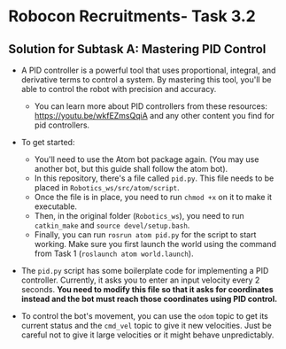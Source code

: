 # Robocon Recruitments- Task 3.2

## Solution for Subtask A: Mastering PID Control

- A PID controller is a powerful tool that uses proportional, integral, and derivative terms to control a system. By mastering this tool, you'll be able to control the robot with precision and accuracy.
    - You can learn more about PID controllers from these resources: https://youtu.be/wkfEZmsQqiA and any other content you find for pid controllers. 

- To get started:
    - You'll need to use the Atom bot package again. (You may use another bot, but this guide shall follow the atom bot).
    - In this repository, there's a file called `pid.py`. This file needs to be placed in `Robotics_ws/src/atom/script`.
    - Once the file is in place, you need to run `chmod +x` on it to make it executable.
    - Then, in the original folder (`Robotics_ws`), you need to run `catkin_make` and `source devel/setup.bash`.
    - Finally, you can run `rosrun atom pid.py` for the script to start working. Make sure you first launch the world using the command from Task 1 (`roslaunch atom world.launch`).

- The `pid.py` script has some boilerplate code for implementing a PID controller. Currently, it asks you to enter an input velocity every 2 seconds. **You need to modify this file so that it asks for coordinates instead and the bot must reach those coordinates using PID control.** 

- To control the bot's movement, you can use the `odom` topic to get its current status and the `cmd_vel` topic to give it new velocities. Just be careful not to give it large velocities or it might behave unpredictably.
